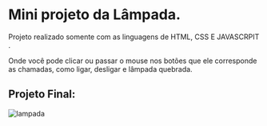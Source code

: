 # Mini projeto da Lâmpada. 

Projeto realizado somente com as linguagens de HTML, CSS E JAVASCRPIT .

Onde você pode clicar ou passar o mouse nos botões que ele corresponde as chamadas, como ligar, desligar e lâmpada quebrada.

## Projeto Final:

![lampada](https://user-images.githubusercontent.com/88461178/177050226-339510b5-dbad-4de1-9726-6e3ba79c3ea6.JPG)
